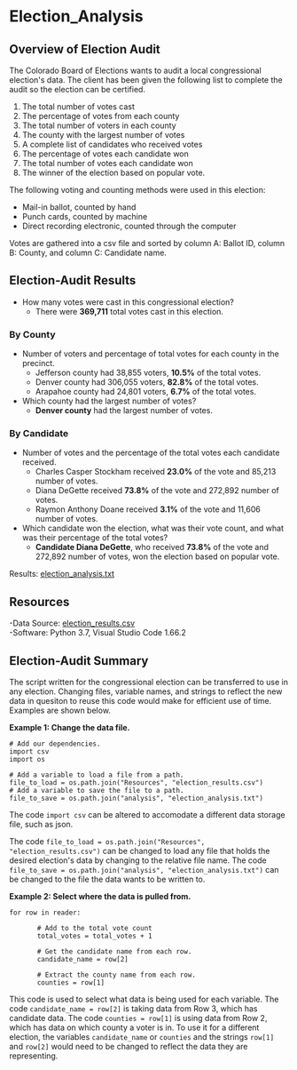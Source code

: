 # Election_Analysis
## Overview of Election Audit
The Colorado Board of Elections wants to audit a local congressional election's data. The client has been given the following list to complete the audit so the election can be certified. 

1. The total number of votes cast
2. The percentage of votes from each county
3. The total number of voters in each county
4. The county with the largest number of votes    
5. A complete list of candidates who received votes  
6. The percentage of votes each candidate won  
7. The total number of votes each candidate won  
8. The winner of the election based on popular vote.

The following voting and counting methods were used in this election:
* Mail-in ballot, counted by hand
* Punch cards, counted by machine
* Direct recording electronic, counted through the computer

Votes are gathered into a csv file and sorted by column A: Ballot ID, column B: County, and column C: Candidate name.

## Election-Audit Results
* How many votes were cast in this congressional election?
  * There were **369,711** total votes cast in this election. 
### By County
* Number of voters and percentage of total votes for each county in the precinct.
  * Jefferson county had 38,855 voters, **10.5%** of the total votes.
  * Denver county had 306,055 voters, **82.8%** of the total votes.
  * Arapahoe county had 24,801 voters, **6.7%** of the total votes.
* Which county had the largest number of votes?
  * **Denver county** had the largest number of votes.
### By Candidate
* Number of votes and the percentage of the total votes each candidate received.
  * Charles Casper Stockham received **23.0%** of the vote and 85,213 number of votes.  
  * Diana DeGette received **73.8%** of the vote and 272,892 number of votes.  
  * Raymon Anthony Doane received **3.1%** of the vote and 11,606 number of votes.  
* Which candidate won the election, what was their vote count, and what was their percentage of the total votes?
  * **Candidate Diana DeGette**, who received **73.8%** of the vote and 272,892 number of votes, won the election based on popular vote.

Results: [election_analysis.txt](https://github.com/vrynerson/Election_Analysis/blob/main/analysis/election_analysis.txt)
## Resources
-Data Source: [election_results.csv](https://github.com/vrynerson/Election_Analysis/blob/main/Resources/election_results.csv)  
-Software: Python 3.7, Visual Studio Code 1.66.2   

## Election-Audit Summary
The script written for the congressional election can be transferred to use in any election. Changing files, variable names, and strings to reflect the new data in quesiton to reuse this code would make for efficient use of time. Examples are shown below. 

**Example 1: Change the data file.**
```
# Add our dependencies.
import csv
import os

# Add a variable to load a file from a path.
file_to_load = os.path.join("Resources", "election_results.csv")
# Add a variable to save the file to a path.
file_to_save = os.path.join("analysis", "election_analysis.txt")
```
The code `import csv` can be altered to accomodate a different data storage file, such as json.

The code `file_to_load = os.path.join("Resources", "election_results.csv")` can be changed to load any file that holds the desired election's data by changing to the relative file name.
The code `file_to_save = os.path.join("analysis", "election_analysis.txt")` can be changed to the file the data wants to be written to.

**Example 2: Select where the data is pulled from.**
 ```
 for row in reader:

        # Add to the total vote count
        total_votes = total_votes + 1

        # Get the candidate name from each row.
        candidate_name = row[2]

        # Extract the county name from each row.
        counties = row[1]
```
This code is used to select what data is being used for each variable. The code `candidate_name = row[2]` is taking data from Row 3, which has candidate data. The code `counties = row[1]` is using data from Row 2, which has data on which county a voter is in. To use it for a different election, the variables `candidate_name` or `counties` and the strings `row[1]` and `row[2]` would need to be changed to reflect the data they are representing.

